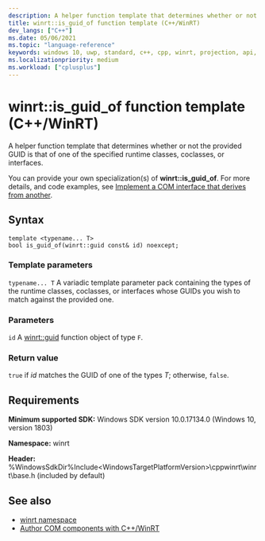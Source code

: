 ```yaml
---
description: A helper function template that determines whether or not the provided GUID is that of one of the specified runtime classes, coclasses, or interfaces.
title: winrt::is_guid_of function template (C++/WinRT)
dev_langs: ["C++"]
ms.date: 05/06/2021
ms.topic: "language-reference"
keywords: windows 10, uwp, standard, c++, cpp, winrt, projection, api, reference, is_guid_of
ms.localizationpriority: medium
ms.workload: ["cplusplus"]
---
```


# winrt::is_guid_of function template (C++/WinRT)

A helper function template that determines whether or not the provided GUID is that of one of the specified runtime classes, coclasses, or interfaces.

You can provide your own specialization(s) of **winrt::is_guid_of**. For more details, and code examples, see [Implement a COM interface that derives from another](/windows/uwp/cpp-and-winrt-apis/author-coclasses#implement-a-com-interface-that-derives-from-another).

## Syntax

```cppwinrt
template <typename... T>
bool is_guid_of(winrt::guid const& id) noexcept;
```

### Template parameters

`typename... T`
A variadic template parameter pack containing the types of the runtime classes, coclasses, or interfaces whose GUIDs you wish to match against the provided one.

### Parameters

`id`
A [winrt::guid](/uwp/cpp-ref-for-winrt/guid) function object of type `F`.

### Return value
`true` if *id* matches the GUID of one of the types *T*; otherwise, `false`.

## Requirements

**Minimum supported SDK:** Windows SDK version 10.0.17134.0 (Windows 10, version 1803)

**Namespace:** winrt

**Header:** %WindowsSdkDir%Include\<WindowsTargetPlatformVersion>\cppwinrt\winrt\base.h (included by default)

## See also 

* [winrt namespace](./winrt.md)
* [Author COM components with C++/WinRT](/windows/uwp/cpp-and-winrt-apis/author-coclasses)
